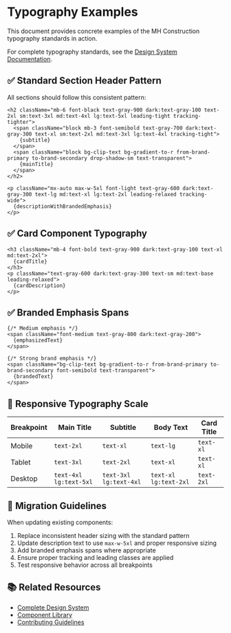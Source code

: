 # Typography Examples

This document provides concrete examples of the MH Construction typography
standards in action.

For complete typography standards, see the
[Design System Documentation](./DESIGN_SYSTEM.md).

## ✅ Standard Section Header Pattern

All sections should follow this consistent pattern:

```tsx
<h2 className="mb-6 font-black text-gray-900 dark:text-gray-100 text-2xl sm:text-3xl md:text-4xl lg:text-5xl leading-tight tracking-tighter">
  <span className="block mb-3 font-semibold text-gray-700 dark:text-gray-300 text-xl sm:text-2xl md:text-3xl lg:text-4xl tracking-tight">
    {subtitle}
  </span>
  <span className="block bg-clip-text bg-gradient-to-r from-brand-primary to-brand-secondary drop-shadow-sm text-transparent">
    {mainTitle}
  </span>
</h2>

<p className="mx-auto max-w-5xl font-light text-gray-600 dark:text-gray-300 text-lg md:text-xl lg:text-2xl leading-relaxed tracking-wide">
  {descriptionWithBrandedEmphasis}
</p>
```

## ✅ Card Component Typography

```tsx
<h3 className="mb-4 font-bold text-gray-900 dark:text-gray-100 text-xl md:text-2xl">
  {cardTitle}
</h3>
<p className="text-gray-600 dark:text-gray-300 text-sm md:text-base leading-relaxed">
  {cardDescription}
</p>
```

## ✅ Branded Emphasis Spans

```tsx
{/* Medium emphasis */}
<span className="font-medium text-gray-800 dark:text-gray-200">
  {emphasizedText}
</span>

{/* Strong brand emphasis */}
<span className="bg-clip-text bg-gradient-to-r from-brand-primary to-brand-secondary font-semibold text-transparent">
  {brandedText}
</span>
```

## 📱 Responsive Typography Scale

| Breakpoint | Main Title | Subtitle | Body Text | Card Title |
|------------|------------|----------|-----------|------------|
| Mobile | `text-2xl` | `text-xl` | `text-lg` | `text-xl` |
| Tablet | `text-3xl` | `text-2xl` | `text-xl` | `text-xl` |
| Desktop | `text-4xl lg:text-5xl` | `text-3xl lg:text-4xl` | `text-xl lg:text-2xl` | `text-2xl` |

## 🔧 Migration Guidelines

When updating existing components:

1. Replace inconsistent header sizing with the standard pattern
2. Update description text to use `max-w-5xl` and proper responsive sizing
3. Add branded emphasis spans where appropriate
4. Ensure proper tracking and leading classes are applied
5. Test responsive behavior across all breakpoints

## 📚 Related Resources

- [Complete Design System](./DESIGN_SYSTEM.md)
- [Component Library](/src/components/ui/mh-ui-guide.md)
- [Contributing Guidelines](/CONTRIBUTING.md)
